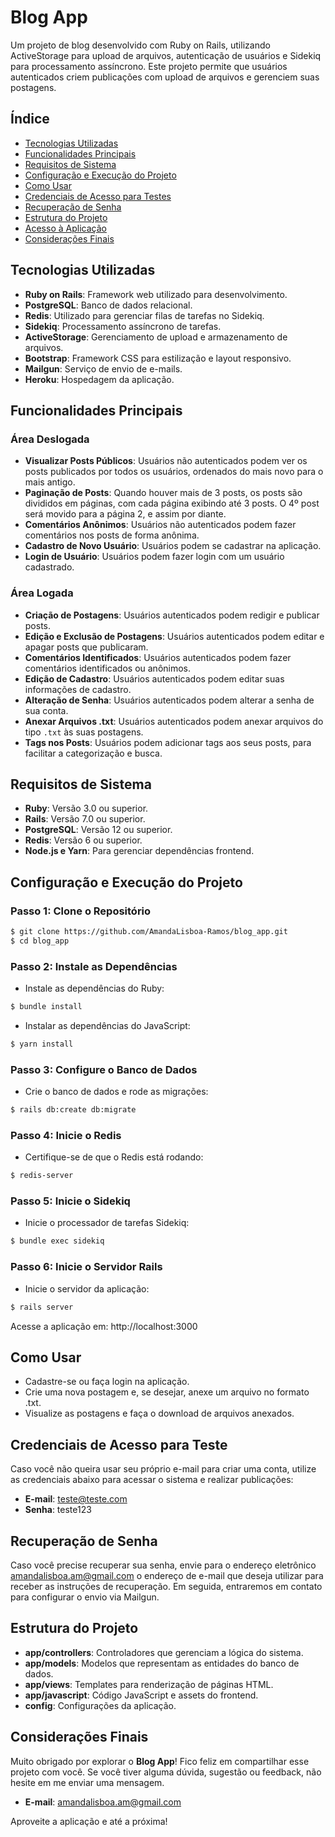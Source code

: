 # Blog App

Um projeto de blog desenvolvido com Ruby on Rails, utilizando ActiveStorage para upload de arquivos, autenticação de usuários e Sidekiq para processamento assíncrono. Este projeto permite que usuários autenticados criem publicações com upload de arquivos e gerenciem suas postagens.

## Índice
- [Tecnologias Utilizadas](#Tecnologias-Utilizadas)
- [Funcionalidades Principais](#Funcionalidades-Principais)
- [Requisitos de Sistema](#Requisitos-de-Sistema)
- [Configuração e Execução do Projeto](#Configuração-e-Execução-do-Projeto)
- [Como Usar](#Como-Usar)
- [Credenciais de Acesso para Testes](#Credenciais-de-Acesso-para-Teste)
- [Recuperação de Senha](#Recuperação-de-Senha)
- [Estrutura do Projeto](#Estrutura-do-Projeto)
- [Acesso à Aplicação](#Acesso-à-Aplicação)
- [Considerações Finais](#Considerações-Finais)

## Tecnologias Utilizadas

- **Ruby on Rails**: Framework web utilizado para desenvolvimento.
- **PostgreSQL**: Banco de dados relacional.
- **Redis**: Utilizado para gerenciar filas de tarefas no Sidekiq.
- **Sidekiq**: Processamento assíncrono de tarefas.
- **ActiveStorage**: Gerenciamento de upload e armazenamento de arquivos.
- **Bootstrap**: Framework CSS para estilização e layout responsivo.
- **Mailgun**: Serviço de envio de e-mails.
- **Heroku**: Hospedagem da aplicação.

## Funcionalidades Principais

### Área Deslogada
- **Visualizar Posts Públicos**: Usuários não autenticados podem ver os posts publicados por todos os usuários, ordenados do mais novo para o mais antigo.
- **Paginação de Posts**: Quando houver mais de 3 posts, os posts são divididos em páginas, com cada página exibindo até 3 posts. O 4º post será movido para a página 2, e assim por diante.
- **Comentários Anônimos**: Usuários não autenticados podem fazer comentários nos posts de forma anônima.
- **Cadastro de Novo Usuário**: Usuários podem se cadastrar na aplicação.
- **Login de Usuário**: Usuários podem fazer login com um usuário cadastrado.

### Área Logada
- **Criação de Postagens**: Usuários autenticados podem redigir e publicar posts.
- **Edição e Exclusão de Postagens**: Usuários autenticados podem editar e apagar posts que publicaram.
- **Comentários Identificados**: Usuários autenticados podem fazer comentários identificados ou anônimos.
- **Edição de Cadastro**: Usuários autenticados podem editar suas informações de cadastro.
- **Alteração de Senha**: Usuários autenticados podem alterar a senha de sua conta.
- **Anexar Arquivos .txt**: Usuários autenticados podem anexar arquivos do tipo `.txt` às suas postagens.
- **Tags nos Posts**: Usuários podem adicionar tags aos seus posts, para facilitar a categorização e busca.


## Requisitos de Sistema

- **Ruby**: Versão 3.0 ou superior.
- **Rails**: Versão 7.0 ou superior.
- **PostgreSQL**: Versão 12 ou superior.
- **Redis**: Versão 6 ou superior.
- **Node.js e Yarn**: Para gerenciar dependências frontend.

## Configuração e Execução do Projeto

### Passo 1: Clone o Repositório

```bash
$ git clone https://github.com/AmandaLisboa-Ramos/blog_app.git
$ cd blog_app
```
### Passo 2: Instale as Dependências
- Instale as dependências do Ruby:

```bash
$ bundle install
```
- Instalar as dependências do JavaScript:

```bash
$ yarn install
```

### Passo 3: Configure o Banco de Dados
- Crie o banco de dados e rode as migrações:

```bash
$ rails db:create db:migrate
```

### Passo 4: Inicie o Redis
- Certifique-se de que o Redis está rodando:

```bash
$ redis-server
```

### Passo 5: Inicie o Sidekiq
- Inicie o processador de tarefas Sidekiq:

```bash
$ bundle exec sidekiq
```

### Passo 6: Inicie o Servidor Rails
- Inicie o servidor da aplicação:

```bash
$ rails server
```
Acesse a aplicação em: http://localhost:3000

## Como Usar

- Cadastre-se ou faça login na aplicação.
- Crie uma nova postagem e, se desejar, anexe um arquivo no formato .txt.
- Visualize as postagens e faça o download de arquivos anexados.

## Credenciais de Acesso para Teste

Caso você não queira usar seu próprio e-mail para criar uma conta, utilize as credenciais abaixo para acessar o sistema e realizar publicações:

- **E-mail**: teste@teste.com
- **Senha**: teste123

## Recuperação de Senha

Caso você precise recuperar sua senha, envie para o endereço eletrônico [amandalisboa.am@gmail.com](mailto:amandalisboa.am@gmail.com) o endereço de e-mail que deseja utilizar para receber as instruções de recuperação. Em seguida, entraremos em contato para configurar o envio via Mailgun.

## Estrutura do Projeto

- **app/controllers**: Controladores que gerenciam a lógica do sistema.
- **app/models**: Modelos que representam as entidades do banco de dados.
- **app/views**: Templates para renderização de páginas HTML.
- **app/javascript**: Código JavaScript e assets do frontend.
- **config**: Configurações da aplicação.


## Considerações Finais

Muito obrigado por explorar o **Blog App**! Fico feliz em compartilhar esse projeto com você. Se você tiver alguma dúvida, sugestão ou feedback, não hesite em me enviar uma mensagem.

- **E-mail**: amandalisboa.am@gmail.com

Aproveite a aplicação e até a próxima!
